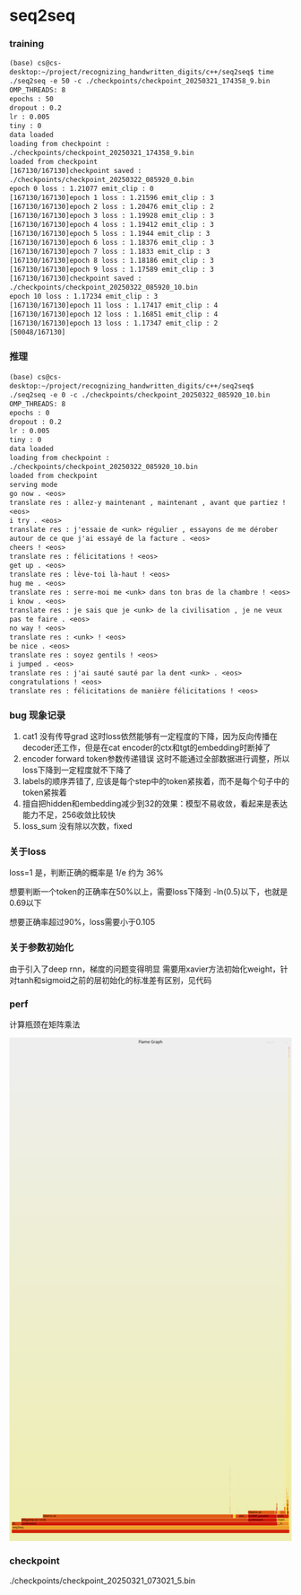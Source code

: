 # seq2seq

### training

```
(base) cs@cs-desktop:~/project/recognizing_handwritten_digits/c++/seq2seq$ time ./seq2seq -e 50 -c ./checkpoints/checkpoint_20250321_174358_9.bin
OMP_THREADS: 8
epochs : 50
dropout : 0.2
lr : 0.005
tiny : 0
data loaded
loading from checkpoint : ./checkpoints/checkpoint_20250321_174358_9.bin
loaded from checkpoint
[167130/167130]checkpoint saved : ./checkpoints/checkpoint_20250322_085920_0.bin
epoch 0 loss : 1.21077 emit_clip : 0
[167130/167130]epoch 1 loss : 1.21596 emit_clip : 3
[167130/167130]epoch 2 loss : 1.20476 emit_clip : 2
[167130/167130]epoch 3 loss : 1.19928 emit_clip : 3
[167130/167130]epoch 4 loss : 1.19412 emit_clip : 3
[167130/167130]epoch 5 loss : 1.1944 emit_clip : 3
[167130/167130]epoch 6 loss : 1.18376 emit_clip : 3
[167130/167130]epoch 7 loss : 1.1833 emit_clip : 3
[167130/167130]epoch 8 loss : 1.18186 emit_clip : 3
[167130/167130]epoch 9 loss : 1.17589 emit_clip : 3
[167130/167130]checkpoint saved : ./checkpoints/checkpoint_20250322_085920_10.bin
epoch 10 loss : 1.17234 emit_clip : 3
[167130/167130]epoch 11 loss : 1.17417 emit_clip : 4
[167130/167130]epoch 12 loss : 1.16851 emit_clip : 4
[167130/167130]epoch 13 loss : 1.17347 emit_clip : 2
[50048/167130]
```

### 推理
```
(base) cs@cs-desktop:~/project/recognizing_handwritten_digits/c++/seq2seq$ ./seq2seq -e 0 -c ./checkpoints/checkpoint_20250322_085920_10.bin
OMP_THREADS: 8
epochs : 0
dropout : 0.2
lr : 0.005
tiny : 0
data loaded
loading from checkpoint : ./checkpoints/checkpoint_20250322_085920_10.bin
loaded from checkpoint
serving mode
go now . <eos>
translate res : allez-y maintenant , maintenant , avant que partiez ! <eos>
i try . <eos>
translate res : j'essaie de <unk> régulier , essayons de me dérober autour de ce que j'ai essayé de la facture . <eos>
cheers ! <eos>
translate res : félicitations ! <eos>
get up . <eos>
translate res : lève-toi là-haut ! <eos>
hug me . <eos>
translate res : serre-moi me <unk> dans ton bras de la chambre ! <eos>
i know . <eos>
translate res : je sais que je <unk> de la civilisation , je ne veux pas te faire . <eos>
no way ! <eos>
translate res : <unk> ! <eos>
be nice . <eos>
translate res : soyez gentils ! <eos>
i jumped . <eos>
translate res : j'ai sauté sauté par la dent <unk> . <eos>
congratulations ! <eos>
translate res : félicitations de manière félicitations ! <eos>
```

### bug 现象记录
1. cat1 没有传导grad
    这时loss依然能够有一定程度的下降，因为反向传播在decoder还工作，但是在cat encoder的ctx和tgt的embedding时断掉了
2. encoder forward token参数传递错误
    这时不能通过全部数据进行调整，所以loss下降到一定程度就不下降了
3. labels的顺序弄错了, 应该是每个step中的token紧挨着，而不是每个句子中的token紧挨着
4. 擅自把hidden和embedding减少到32的效果：模型不易收敛，看起来是表达能力不足，256收敛比较快
5. loss_sum 没有除以次数，fixed

### 关于loss

loss=1 是，判断正确的概率是 1/e 约为 36%

想要判断一个token的正确率在50%以上，需要loss下降到 -ln(0.5)以下，也就是0.69以下

想要正确率超过90%，loss需要小于0.105

### 关于参数初始化

由于引入了deep rnn，梯度的问题变得明显
需要用xavier方法初始化weight，针对tanh和sigmoid之前的层初始化的标准差有区别，见代码

### perf

计算瓶颈在矩阵乘法

![alt text](p_1473505.svg)

### checkpoint

./checkpoints/checkpoint_20250321_073021_5.bin